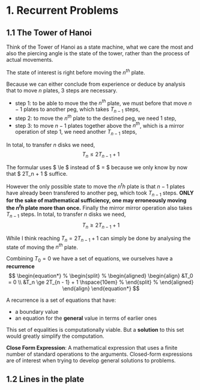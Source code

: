 # 1. Recurrent Problems

## 1.1 The Tower of Hanoi
Think of the Tower of Hanoi as a state machine, what we care the most and also the piercing angle is the state of the tower, rather than the process of actual movements.

The state of interest is right before moving the $n^{th}$ plate.

Because we can either conclude from experience or deduce by analysis that to move $n$ plates, 3 steps are necessary. 

- step 1: to be able to move the the $n^{th}$ plate, we must before that move $n-1$ plates to another peg, which takes $T_{n-1}$ steps,
- step 2: to move the $n^{th}$ plate to the destined peg, we need 1 step,
- step 3: to move $n-1$ plates together above the $n^{th}$, which is a mirror operation of step 1, we need another $T_{n-1}$ steps,

In total, to transfer $n$ disks we need,
$$
T_n \le 2T_{n - 1} + 1
$$

The formular uses $ \le $ instead of $ = $ because we only know by now that $ 2T_n + 1 $ suffice.

However the only possible state to move the $n^th$ plate is that $n-1$ plates have already been transfered to another peg, which took $T_{n-1}$ steps. **ONLY for the sake of mathematical sufficiency, one may erroneously moving the $n^th$ plate more than once.** Finally the mirror mirror operation also takes $T_{n-1}$ steps. 
In total, to transfer $n$ disks we need,
$$
T_n \ge 2T_{n - 1} + 1
$$

While I think reaching $T_n = 2T_{n - 1} + 1$ can simply be done by analysing the state of moving the $n^{th}$ plate.

Combining $T_0 = 0$ we have a set of equations, we ourselves have a **recurrence**
$$
\begin{equation*} 
    % \begin{split}
    % \begin{aligned}
    \begin{align}
        &T_0 = 0 \\
        &T_n \ge 2T_{n - 1} + 1 \hspace{10em}
    % \end{split}
    % \end{aligned}
    \end{align}
\end{equation*}
$$

A recurrence is a set of equations that have:
- a boundary value
- an equation for the **general** value in terms of earlier ones

This set of equalities is computationally viable. But a **solution** to this set would greatly simplify the computation.


**Close Form Expression**: A mathematical expression that uses a finite number of standard operations to the arguments. Closed-form expressions are of interest when trying to develop general solutions to problems.



## 1.2 Lines in the plate


